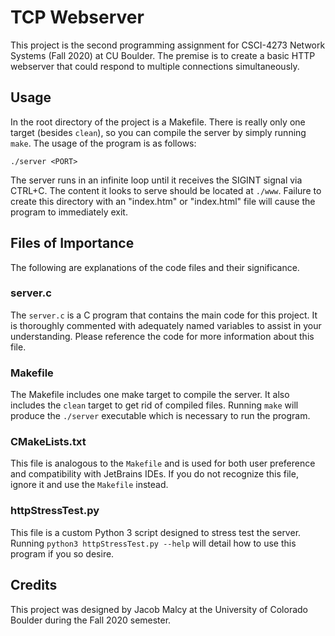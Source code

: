 # TCP Webserver
This project is the second programming assignment for CSCI-4273 Network Systems (Fall 2020) at CU Boulder.
The premise is to create a basic HTTP webserver that could respond to multiple connections simultaneously.

## Usage
In the root directory of the project is a Makefile. There is really only one target (besides `clean`), so you can
compile the server by simply running `make`. The usage of the program is as follows:

```shell script
./server <PORT>
```

The server runs in an infinite loop until it receives the SIGINT signal via CTRL+C. The content it looks to serve should
be located at `./www`. Failure to create this directory with an "index.htm" or "index.html" file will cause the program
to immediately exit.

## Files of Importance
The following are explanations of the code files and their significance.

### server.c
The `server.c` is a C program that contains the main code for this project. It is thoroughly commented with adequately
named variables to assist in your understanding. Please reference the code for more information about this file. 

### Makefile
The Makefile includes one make target to compile the server. It also includes the `clean` target to get rid of compiled
files. Running `make` will produce the `./server` executable which is necessary to run the program.

### CMakeLists.txt
This file is analogous to the `Makefile` and is used for both user preference and compatibility with JetBrains IDEs. If
you do not recognize this file, ignore it and use the `Makefile` instead.

### httpStressTest.py
This file is a custom Python 3 script designed to stress test the server. Running `python3 httpStressTest.py --help`
will detail how to use this program if you so desire.

## Credits
This project was designed by Jacob Malcy at the University of Colorado Boulder during the Fall 2020 semester.

